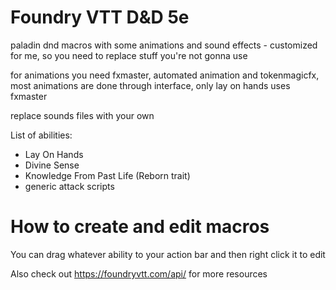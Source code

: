 # Foundry VTT D&D 5e
paladin dnd macros with some animations and sound effects - customized for me, so you need to replace stuff you're not gonna use

for animations you need fxmaster, automated animation and tokenmagicfx, most animations are done through interface, only lay on hands uses fxmaster

replace sounds files with your own

List of abilities:
 - Lay On Hands
 - Divine Sense
 - Knowledge From Past Life (Reborn trait)
 - generic attack scripts

# How to create and edit macros

You can drag whatever ability to your action bar and then right click it to edit

Also check out https://foundryvtt.com/api/ for more resources
